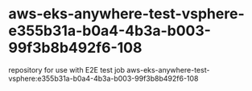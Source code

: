 # aws-eks-anywhere-test-vsphere-e355b31a-b0a4-4b3a-b003-99f3b8b492f6-108
repository for use with E2E test job aws-eks-anywhere-test-vsphere:e355b31a-b0a4-4b3a-b003-99f3b8b492f6-108
